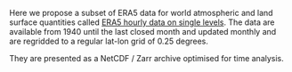 Here we propose a subset of ERA5 data for world atmospheric and land surface quantities called [ERA5 hourly data on single levels](https://doi.org/10.24381/cds.adbb2d47). The data are available from 1940 until the last closed month and updated monthly and are regridded to a regular lat-lon grid of 0.25 degrees.

They are presented as a NetCDF / Zarr archive optimised for time analysis.
